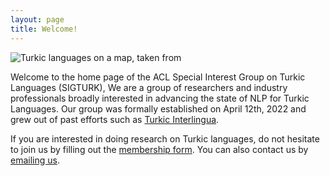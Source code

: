 ```yaml
---
layout: page
title: Welcome!
---
```


![Turkic languages on a map, taken from](https://wikiless.org/media/wikipedia/commons/thumb/f/fa/Turkic_Languages_distribution_map.png/800px-Turkic_Languages_distribution_map.png)

Welcome to the home page of the ACL Special Interest Group on Turkic Languages (SIGTURK),
We are a group of researchers and industry professionals broadly interested in advancing the state of NLP for Turkic Languages.
Our group was formally established on April 12th, 2022 and grew out of past efforts such as [Turkic Interlingua](https://turkic-interlingua.org).

If you are interested in doing research on Turkic languages, do not hesitate to join us by filling out the [membership form](https://forms.gle/JTdGeGeGRKXEw1xh6).
You can also contact us by [emailing us](mailto:sigturk.secretary@gmail.com).
